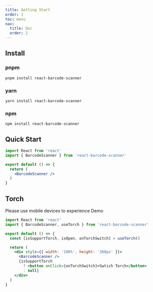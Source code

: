 ```yaml
---
title: Getting Start
order: 1
toc: menu
nav:
  title: Doc
  order: 2
---
```


## Install

### pnpm
```shell
pnpm install react-barcode-scanner
```

### yarn
```shell
yarn install react-barcode-scanner
```

### npm
```shell
npm install react-barcode-scanner
```

## Quick Start

```jsx | pure
import React from 'react'
import { BarcodeScanner } from 'react-barcode-scanner'

export default () => {
  return (
    <BarcodeScanner />
  )
}
```

## Torch
Please use mobile devices to experience Demo

```jsx | pure
import React from 'react'
import { BarcodeScanner, useTorch } from 'react-barcode-scanner'

export default () => {
  const [isSupportTorch, isOpen, onTorchSwitch] = useTorch()

  return (
    <div style={{ width: '100%', height: '360px' }}>
      <BarcodeScanner />
      {isSupportTorch
        ? <button onClick={onTorchSwitch}>Swtich Torch</button>
        : null}
    </div>
  )
}
```
